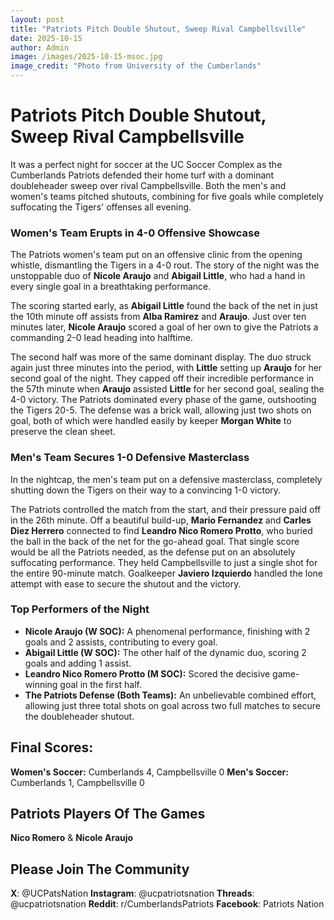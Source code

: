 ```yaml
---
layout: post
title: "Patriots Pitch Double Shutout, Sweep Rival Campbellsville"
date: 2025-10-15
author: Admin
image: /images/2025-10-15-msoc.jpg
image_credit: "Photo from University of the Cumberlands"
---
```



# Patriots Pitch Double Shutout, Sweep Rival Campbellsville

It was a perfect night for soccer at the UC Soccer Complex as the Cumberlands Patriots defended their home turf with a dominant doubleheader sweep over rival Campbellsville. Both the men's and women's teams pitched shutouts, combining for five goals while completely suffocating the Tigers' offenses all evening.

### Women's Team Erupts in 4-0 Offensive Showcase

The Patriots women's team put on an offensive clinic from the opening whistle, dismantling the Tigers in a 4-0 rout. The story of the night was the unstoppable duo of **Nicole Araujo** and **Abigail Little**, who had a hand in every single goal in a breathtaking performance.

The scoring started early, as **Abigail Little** found the back of the net in just the 10th minute off assists from **Alba Ramirez** and **Araujo**. Just over ten minutes later, **Nicole Araujo** scored a goal of her own to give the Patriots a commanding 2-0 lead heading into halftime.

The second half was more of the same dominant display. The duo struck again just three minutes into the period, with **Little** setting up **Araujo** for her second goal of the night. They capped off their incredible performance in the 57th minute when **Araujo** assisted **Little** for her second goal, sealing the 4-0 victory. The Patriots dominated every phase of the game, outshooting the Tigers 20-5. The defense was a brick wall, allowing just two shots on goal, both of which were handled easily by keeper **Morgan White** to preserve the clean sheet.

### Men's Team Secures 1-0 Defensive Masterclass

In the nightcap, the men's team put on a defensive masterclass, completely shutting down the Tigers on their way to a convincing 1-0 victory.

The Patriots controlled the match from the start, and their pressure paid off in the 26th minute. Off a beautiful build-up, **Mario Fernandez** and **Carles Diez Herrero** connected to find **Leandro Nico Romero Protto**, who buried the ball in the back of the net for the go-ahead goal. That single score would be all the Patriots needed, as the defense put on an absolutely suffocating performance. They held Campbellsville to just a single shot for the entire 90-minute match. Goalkeeper **Javiero Izquierdo** handled the lone attempt with ease to secure the shutout and the victory.

### Top Performers of the Night

*   **Nicole Araujo (W SOC):** A phenomenal performance, finishing with 2 goals and 2 assists, contributing to every goal.
*   **Abigail Little (W SOC):** The other half of the dynamic duo, scoring 2 goals and adding 1 assist.
*   **Leandro Nico Romero Protto (M SOC):** Scored the decisive game-winning goal in the first half.
*   **The Patriots Defense (Both Teams):** An unbelievable combined effort, allowing just three total shots on goal across two full matches to secure the doubleheader shutout.

## Final Scores:
**Women's Soccer:** Cumberlands 4, Campbellsville 0
**Men's Soccer:** Cumberlands 1, Campbellsville 0

## Patriots Players Of The Games
**Nico Romero** & **Nicole Araujo**

## Please Join The Community

**X**: @UCPatsNation
**Instagram**: @ucpatriotsnation
**Threads**: @ucpatriotsnation
**Reddit**: r/CumberlandsPatriots
**Facebook**: Patriots Nation